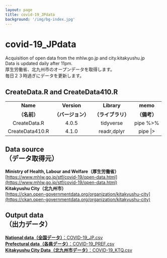 ```yaml
---
layout: page
title: covid-19_JPdata
background: '/img/bg-index.jpg'
---
```


# covid-19_JPdata
Acquisition of open data from the mhlw.go.jp and city.kitakyushu.jp<br>
Data is updated daily after 11pm.<br>
厚生労働省、北九州市のオープンデータを取得します。<br>
毎日２３時過ぎにデータを更新します。

## CreateData.R and CreateData410.R

|||||
|:---:|:---:|:---:|:---:|
|**Name**|**Version**|**Library**|**memo**|
|**（名前）**|**（バージョン）**|**（ライブラリ）**|**（備考）**|
|CreateData.R|4.0.5|tidyverse|pipe %>%|
|CreateData410.R|4.1.0|readr,dplyr|pipe \|>|

## Data source<br>（データ取得元）
**Ministry of Health, Labour and Welfare（厚生労働省）**<br>[https://www.mhlw.go.jp/stf/covid-19/open-data.html](https://www.mhlw.go.jp/stf/covid-19/open-data.html) <br>
**Kitakyushu City（北九州市）**<br>[https://ckan.open-governmentdata.org/organization/kitakyushu-city](https://ckan.open-governmentdata.org/organization/kitakyushu-city)

## Output data<br>（出力データ）
[**National data（全国データ）**：COVID-19_JP.csv](./data/COVID-19_JP.csv)<br>
[**Prefectural data（各県データ）**：COVID-19_PREF.csv](./data/COVID-19_PREF.csv)<br>
[**Kitakyushu City Data（北九州市データ）**：COVID-19_KTQ.csv](./data/COVID-19_KTQ.csv)<br>